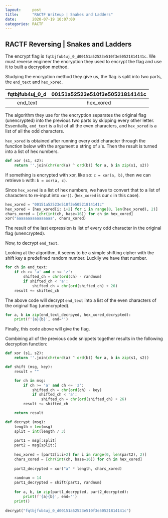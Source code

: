 ```yaml
---
layout:     post
title:      "RACTF Writeup | Snakes and Ladders"
date:       2020-07-19 10:07:00
categories: RACTF
---
```


## RACTF Reversing | Snakes and Ladders

The encrypt flag is `fqtbjfub4uj_0_d00151a52523e510f3e50521814141c`. We must reverse engineer the encryption they used to encrypt the flag and use it to built a decryption method.

Studying the encryption method they give us, the flag is split into two parts, the `end_text` and `hex_xored`. 

| fqtbjfub4uj_0_d | 00151a52523e510f3e50521814141c |
| :-------------: | :----------------------------: |
|    end_text     |           hex_xored            |

The algorithm they use for the encryption separates the original flag (unencrypted) into the previous two parts by skipping every other letter. Essentially, `end_text` is a list of all the even characters, and `hex_xored` is a list of all the odd characters. 

`hex_xored` is obtained after running every odd character through the function below with the argument a string of `a`'s. Then the result is turned into a list of hex numbers.

```python
def xor (s1, s2):
    return ''.join(chr(ord(a) ^ ord(b)) for a, b in zip(s1, s2))
```

If something is encrypted with xor, like so: `c = xor(a, b)`, then we can retrieve `b` with: `b = xor(a, c)`. 

Since `hex_xored` is a list of hex numbers, we have to convert that to a list of characters to re-input into `xor()`. (`hex_xored` is our `c` in this case).

```python
hex_xored = "00151a52523e510f3e50521814141c"
hex_xored = [hex_xored[i: i+2] for i in range(0, len(hex_xored), 2)] 
chars_xored = [chr(int(ch, base=16)) for ch in hex_xored] 
xor("aaaaaaaaaaaaaaaa", chars_xored)
```

The result of the last expression is list of every odd character in the original flag (unencrypted). 

Now, to decrypt `end_text`.

Looking at the algorithm, it seems to be a simple shifting cipher with the shift key a predefined random number. Luckily we have that number.

```python
for ch in end_text:
    if ch >= 'a' and c <= 'z':
        shifted_ch = chr(ord(ch) - randnum)
        if shifted_ch < 'a':
            shifted_ch = chr(ord(shifted_ch) + 26)
    result += shifted_ch
```

The above code will decrypt `end_text` into a list of the even characters of the original flag (unencrypted).

```python
for a, b in zip(end_text_decrpyed, hex_xored_decrypted):
    print(f'{a}{b}', end='')
```

Finally, this code above will give the flag.

Combining all of the previous code snippets together results in the following decryption function:

```python
def xor (s1, s2):
    return ''.join(chr(ord(a) ^ ord(b)) for a, b in zip(s1, s2))

def shift (msg, key):
    result = ""

    for ch in msg:
        if ch >= 'a' and ch <= 'z':
            shifted_ch = chr(ord(ch) - key)
            if shifted_ch < 'a':
                shifted_ch = chr(ord(shifted_ch) + 26)
        result += shifted_ch

    return result

def decrypt (msg):
    length = len(msg)
    split = int(length / 3)
        
    part1 = msg[:split]
    part2 = msg[split:]
    
    hex_xored = [part2[i:i+2] for i in range(0, len(part2), 2)]
    chars_xored = [chr(int(ch, base=16)) for ch in hex_xored]
    
    part2_decrypted = xor("a" * length, chars_xored)
    
    randnum = 14
    part1_decrypted = shift(part1, randnum)
    
    for a, b, in zip(part1_decrypted, part2_decrypted):
        print(f'{a}{b}', end='')
    print()
    
decrypt("fqtbjfub4uj_0_d00151a52523e510f3e50521814141c")
```




